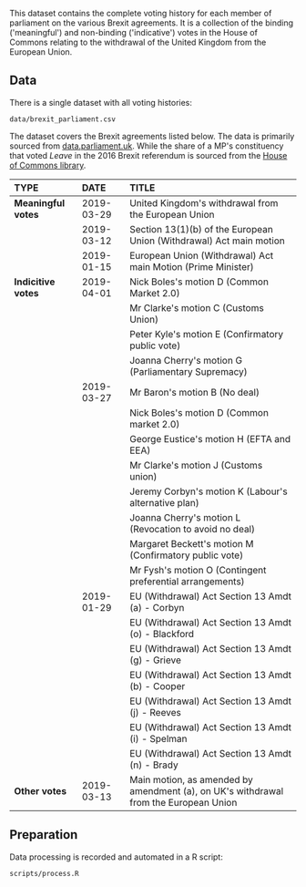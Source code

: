 This dataset contains the complete voting history for each member of parliament on the various Brexit agreements. It is a collection of the binding ('meaningful') and non-binding ('indicative') votes in the House of Commons relating to the withdrawal of the United Kingdom from the European Union.

## Data

There is a single dataset with all voting histories:

```
data/brexit_parliament.csv
```

The dataset covers the Brexit agreements listed below. The data is primarily sourced from [data.parliament.uk](http://www.data.parliament.uk). While the share of a MP's constituency that voted _Leave_ in the 2016 Brexit referendum is sourced from the [House of Commons library](https://commonslibrary.parliament.uk/parliament-and-elections/elections-elections/brexit-votes-by-constituency/).

| TYPE                 | DATE       | TITLE                                                                                |
|:---------------------|:-----------|:-------------------------------------------------------------------------------------|
| __Meaningful votes__ | 2019-03-29 | United Kingdom's withdrawal from the European Union                                  |
|                      | 2019-03-12 | Section 13(1)(b) of the European Union (Withdrawal) Act main motion                  |
|                      | 2019-01-15 | European Union (Withdrawal) Act main Motion (Prime Minister)                         |
| __Indicitive votes__ | 2019-04-01 | Nick Boles's motion D (Common Market 2.0)                                            |
|                      |            | Mr Clarke's motion C (Customs Union)                                                 |
|                      |            | Peter Kyle's motion E (Confirmatory public vote)                                     |
|                      |            | Joanna Cherry's motion G (Parliamentary Supremacy)                                   |
|                      | 2019-03-27 | Mr Baron's motion B (No deal)                                                        |
|                      |            | Nick Boles's motion D (Common market 2.0)                                            |
|                      |            | George Eustice's motion H (EFTA and EEA)                                             |
|                      |            | Mr Clarke's motion J (Customs union)                                                 |
|                      |            | Jeremy Corbyn's motion K (Labour's alternative plan)                                 |
|                      |            | Joanna Cherry's motion L (Revocation to avoid no deal)                               |
|                      |            | Margaret Beckett's motion M (Confirmatory public vote)                               |
|                      |            | Mr Fysh's motion O (Contingent preferential arrangements)                            |
|                      | 2019-01-29 | EU (Withdrawal) Act Section 13 Amdt (a) - Corbyn                                     |
|                      |            | EU (Withdrawal) Act Section 13 Amdt (o) - Blackford                                  |
|                      |            | EU (Withdrawal) Act Section 13 Amdt (g) - Grieve                                     |
|                      |            | EU (Withdrawal) Act Section 13 Amdt (b) - Cooper                                     |
|                      |            | EU (Withdrawal) Act Section 13 Amdt (j) - Reeves                                     |
|                      |            | EU (Withdrawal) Act Section 13 Amdt (i) - Spelman                                    |
|                      |            | EU (Withdrawal) Act Section 13 Amdt (n) - Brady                                      |
| __Other votes__      | 2019-03-13 | Main motion, as amended by amendment (a), on UK's withdrawal from the European Union |

## Preparation

Data processing is recorded and automated in a R script:

```
scripts/process.R
```

